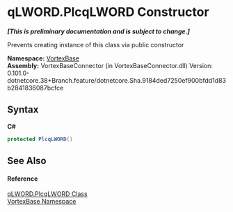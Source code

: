 # qLWORD.PlcqLWORD Constructor 
 _**\[This is preliminary documentation and is subject to change.\]**_

Prevents creating instance of this class via public constructor

**Namespace:**&nbsp;<a href="N_VortexBase.md">VortexBase</a><br />**Assembly:**&nbsp;VortexBaseConnector (in VortexBaseConnector.dll) Version: 0.101.0-dotnetcore.38+Branch.feature/dotnetcore.Sha.9184ded7250ef900bfdd1d83b2841836087bcfce

## Syntax

**C#**<br />
``` C#
protected PlcqLWORD()
```


## See Also


#### Reference
<a href="T_VortexBase_qLWORD_PlcqLWORD.md">qLWORD.PlcqLWORD Class</a><br /><a href="N_VortexBase.md">VortexBase Namespace</a><br />